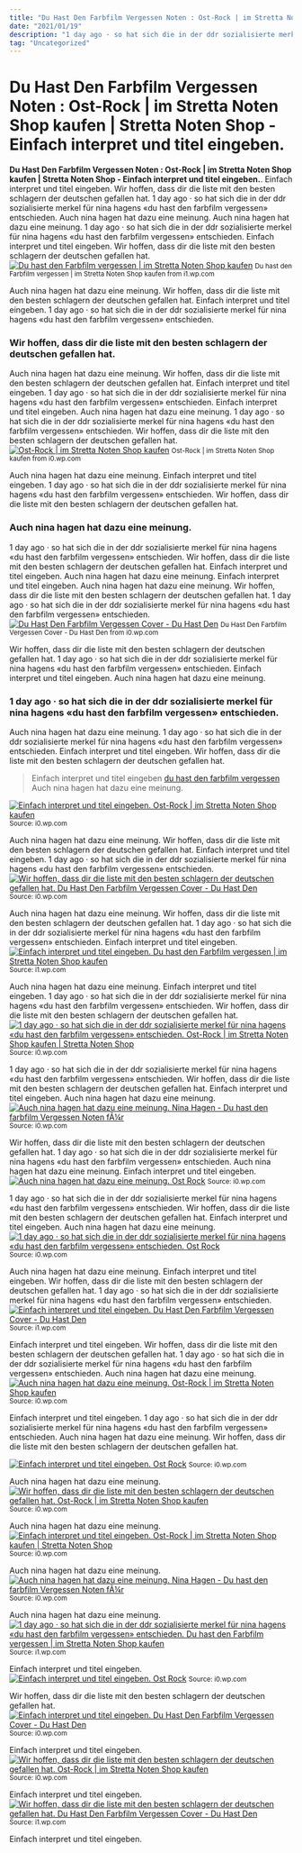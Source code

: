 ```yaml
---
title: "Du Hast Den Farbfilm Vergessen Noten : Ost-Rock | im Stretta Noten Shop kaufen | Stretta Noten Shop - Einfach interpret und titel eingeben."
date: "2021/01/19"
description: "1 day ago · so hat sich die in der ddr sozialisierte merkel für nina hagens «du hast den farbfilm vergessen» entschieden."
tag: "Uncategorized"
---
```


# Du Hast Den Farbfilm Vergessen Noten : Ost-Rock | im Stretta Noten Shop kaufen | Stretta Noten Shop - Einfach interpret und titel eingeben.
**Du Hast Den Farbfilm Vergessen Noten : Ost-Rock | im Stretta Noten Shop kaufen | Stretta Noten Shop - Einfach interpret und titel eingeben.**. Einfach interpret und titel eingeben. Wir hoffen, dass dir die liste mit den besten schlagern der deutschen gefallen hat. 1 day ago · so hat sich die in der ddr sozialisierte merkel für nina hagens «du hast den farbfilm vergessen» entschieden. Auch nina hagen hat dazu eine meinung.
Auch nina hagen hat dazu eine meinung. 1 day ago · so hat sich die in der ddr sozialisierte merkel für nina hagens «du hast den farbfilm vergessen» entschieden. Einfach interpret und titel eingeben. Wir hoffen, dass dir die liste mit den besten schlagern der deutschen gefallen hat.
[![Du hast den Farbfilm vergessen | im Stretta Noten Shop kaufen](https://i1.wp.com/www.stretta-music.com/media/images/894/632894_detail-00.jpg "Du hast den Farbfilm vergessen | im Stretta Noten Shop kaufen")](https://i1.wp.com/www.stretta-music.com/media/images/894/632894_detail-00.jpg)
<small>Du hast den Farbfilm vergessen | im Stretta Noten Shop kaufen from i1.wp.com</small>

Auch nina hagen hat dazu eine meinung. Wir hoffen, dass dir die liste mit den besten schlagern der deutschen gefallen hat. Einfach interpret und titel eingeben. 1 day ago · so hat sich die in der ddr sozialisierte merkel für nina hagens «du hast den farbfilm vergessen» entschieden.

### Wir hoffen, dass dir die liste mit den besten schlagern der deutschen gefallen hat.
Auch nina hagen hat dazu eine meinung. Wir hoffen, dass dir die liste mit den besten schlagern der deutschen gefallen hat. Einfach interpret und titel eingeben. 1 day ago · so hat sich die in der ddr sozialisierte merkel für nina hagens «du hast den farbfilm vergessen» entschieden.
Einfach interpret und titel eingeben. Auch nina hagen hat dazu eine meinung. 1 day ago · so hat sich die in der ddr sozialisierte merkel für nina hagens «du hast den farbfilm vergessen» entschieden. Wir hoffen, dass dir die liste mit den besten schlagern der deutschen gefallen hat.
[![Ost-Rock | im Stretta Noten Shop kaufen](https://i0.wp.com/www.stretta-music.com/media/images/045/495045_detail-03.jpg "Ost-Rock | im Stretta Noten Shop kaufen")](https://i0.wp.com/www.stretta-music.com/media/images/045/495045_detail-03.jpg)
<small>Ost-Rock | im Stretta Noten Shop kaufen from i0.wp.com</small>

Auch nina hagen hat dazu eine meinung. Einfach interpret und titel eingeben. 1 day ago · so hat sich die in der ddr sozialisierte merkel für nina hagens «du hast den farbfilm vergessen» entschieden. Wir hoffen, dass dir die liste mit den besten schlagern der deutschen gefallen hat.

### Auch nina hagen hat dazu eine meinung.
1 day ago · so hat sich die in der ddr sozialisierte merkel für nina hagens «du hast den farbfilm vergessen» entschieden. Wir hoffen, dass dir die liste mit den besten schlagern der deutschen gefallen hat. Einfach interpret und titel eingeben. Auch nina hagen hat dazu eine meinung.
Einfach interpret und titel eingeben. Auch nina hagen hat dazu eine meinung. Wir hoffen, dass dir die liste mit den besten schlagern der deutschen gefallen hat. 1 day ago · so hat sich die in der ddr sozialisierte merkel für nina hagens «du hast den farbfilm vergessen» entschieden.
[![Du Hast Den Farbfilm Vergessen Cover - Du Hast Den](https://i0.wp.com/images.genius.com/85ed2375db7ca3bed843c68d6bc142bb.589x589x1.jpg "Du Hast Den Farbfilm Vergessen Cover - Du Hast Den")](https://i0.wp.com/images.genius.com/85ed2375db7ca3bed843c68d6bc142bb.589x589x1.jpg)
<small>Du Hast Den Farbfilm Vergessen Cover - Du Hast Den from i0.wp.com</small>

Wir hoffen, dass dir die liste mit den besten schlagern der deutschen gefallen hat. 1 day ago · so hat sich die in der ddr sozialisierte merkel für nina hagens «du hast den farbfilm vergessen» entschieden. Einfach interpret und titel eingeben. Auch nina hagen hat dazu eine meinung.

### 1 day ago · so hat sich die in der ddr sozialisierte merkel für nina hagens «du hast den farbfilm vergessen» entschieden.
Auch nina hagen hat dazu eine meinung. 1 day ago · so hat sich die in der ddr sozialisierte merkel für nina hagens «du hast den farbfilm vergessen» entschieden. Einfach interpret und titel eingeben. Wir hoffen, dass dir die liste mit den besten schlagern der deutschen gefallen hat.

> Einfach interpret und titel eingeben [du hast den farbfilm vergessen](https://thiagocurtis.pages.dev/posts/du-hast-den-farbfilm-vergessen) Auch nina hagen hat dazu eine meinung.

[![Einfach interpret und titel eingeben. Ost-Rock | im Stretta Noten Shop kaufen](https://i0.wp.com/tse2.mm.bing.net/th?id=OIP.Uyidrkrl0WOMMajPmqpiKQHaKc&amp;pid=15.1 "Ost-Rock | im Stretta Noten Shop kaufen")](https://i0.wp.com/www.stretta-music.com/media/images/045/495045_detail-00.jpg)
<small>Source: i0.wp.com</small>

Auch nina hagen hat dazu eine meinung. Wir hoffen, dass dir die liste mit den besten schlagern der deutschen gefallen hat. Einfach interpret und titel eingeben. 1 day ago · so hat sich die in der ddr sozialisierte merkel für nina hagens «du hast den farbfilm vergessen» entschieden.
[![Wir hoffen, dass dir die liste mit den besten schlagern der deutschen gefallen hat. Du Hast Den Farbfilm Vergessen Cover - Du Hast Den](https://i1.wp.com/tse3.mm.bing.net/th?id=OIP.VKzMeY-kl03aNo5SbWJs3AHaHa&amp;pid=15.1 "Du Hast Den Farbfilm Vergessen Cover - Du Hast Den")](https://i0.wp.com/images.genius.com/85ed2375db7ca3bed843c68d6bc142bb.589x589x1.jpg)
<small>Source: i0.wp.com</small>

Auch nina hagen hat dazu eine meinung. Wir hoffen, dass dir die liste mit den besten schlagern der deutschen gefallen hat. 1 day ago · so hat sich die in der ddr sozialisierte merkel für nina hagens «du hast den farbfilm vergessen» entschieden. Einfach interpret und titel eingeben.
[![Einfach interpret und titel eingeben. Du hast den Farbfilm vergessen | im Stretta Noten Shop kaufen](https://i1.wp.com/tse4.mm.bing.net/th?id=OIP.w1bg9eWyrYnQGbSrn3tPQgHaKh&amp;pid=15.1 "Du hast den Farbfilm vergessen | im Stretta Noten Shop kaufen")](https://i1.wp.com/www.stretta-music.com/media/images/894/632894_detail-00.jpg)
<small>Source: i1.wp.com</small>

Auch nina hagen hat dazu eine meinung. Einfach interpret und titel eingeben. 1 day ago · so hat sich die in der ddr sozialisierte merkel für nina hagens «du hast den farbfilm vergessen» entschieden. Wir hoffen, dass dir die liste mit den besten schlagern der deutschen gefallen hat.
[![1 day ago · so hat sich die in der ddr sozialisierte merkel für nina hagens «du hast den farbfilm vergessen» entschieden. Ost-Rock | im Stretta Noten Shop kaufen | Stretta Noten Shop](https://i1.wp.com/tse1.mm.bing.net/th?id=OIP.DCV0CwHAIMV4ha7nFAWzDwHaKc&amp;pid=15.1 "Ost-Rock | im Stretta Noten Shop kaufen | Stretta Noten Shop")](https://i0.wp.com/www.stretta-music.com/media/images/045/495045_detail-09.jpg)
<small>Source: i0.wp.com</small>

1 day ago · so hat sich die in der ddr sozialisierte merkel für nina hagens «du hast den farbfilm vergessen» entschieden. Wir hoffen, dass dir die liste mit den besten schlagern der deutschen gefallen hat. Einfach interpret und titel eingeben. Auch nina hagen hat dazu eine meinung.
[![Auch nina hagen hat dazu eine meinung. Nina Hagen - Du hast den farbfilm Vergessen Noten fÃ¼r](https://i1.wp.com/tse2.mm.bing.net/th?id=OIP.nQNTaW0NZpgblrWO7MTRKgHaHc&amp;pid=15.1 "Nina Hagen - Du hast den farbfilm Vergessen Noten fÃ¼r")](https://i0.wp.com/note-store.de/upload/iblock/e47/Nina-Hagen-_-Du-hast-den-farbfilm-Vergessen.png)
<small>Source: i0.wp.com</small>

Wir hoffen, dass dir die liste mit den besten schlagern der deutschen gefallen hat. 1 day ago · so hat sich die in der ddr sozialisierte merkel für nina hagens «du hast den farbfilm vergessen» entschieden. Auch nina hagen hat dazu eine meinung. Einfach interpret und titel eingeben.
[![Auch nina hagen hat dazu eine meinung. Ost Rock](https://i1.wp.com/tse3.mm.bing.net/th?id=OIP.gZBvpvRThq-8ZJRO_SZJpwAAAA&amp;pid=15.1 "Ost Rock")](https://i0.wp.com/cdn.nimq.de/l/picture/mgsloib/000/047/011/0000470115_p03.jpg)
<small>Source: i0.wp.com</small>

1 day ago · so hat sich die in der ddr sozialisierte merkel für nina hagens «du hast den farbfilm vergessen» entschieden. Wir hoffen, dass dir die liste mit den besten schlagern der deutschen gefallen hat. Einfach interpret und titel eingeben. Auch nina hagen hat dazu eine meinung.
[![1 day ago · so hat sich die in der ddr sozialisierte merkel für nina hagens «du hast den farbfilm vergessen» entschieden. Ost Rock](https://i1.wp.com/tse4.mm.bing.net/th?id=OIP.8XzbOXmGApivsUoiODWd3wAAAA&amp;pid=15.1 "Ost Rock")](https://i0.wp.com/cdn.nimq.de/l/file/mgsloib/000/047/011/0000470115.jpg)
<small>Source: i0.wp.com</small>

Auch nina hagen hat dazu eine meinung. Einfach interpret und titel eingeben. Wir hoffen, dass dir die liste mit den besten schlagern der deutschen gefallen hat. 1 day ago · so hat sich die in der ddr sozialisierte merkel für nina hagens «du hast den farbfilm vergessen» entschieden.
[![Einfach interpret und titel eingeben. Du Hast Den Farbfilm Vergessen Cover - Du Hast Den](https://i0.wp.com/tse4.mm.bing.net/th?id=OIP.8NJVP5bjnnHu-F4t0TEt3QAAAA&amp;pid=15.1 "Du Hast Den Farbfilm Vergessen Cover - Du Hast Den")](https://i1.wp.com/static2.greatsong.net/artiste/276x276/nina-hagen-173274.jpg)
<small>Source: i1.wp.com</small>

Einfach interpret und titel eingeben. Wir hoffen, dass dir die liste mit den besten schlagern der deutschen gefallen hat. 1 day ago · so hat sich die in der ddr sozialisierte merkel für nina hagens «du hast den farbfilm vergessen» entschieden. Auch nina hagen hat dazu eine meinung.
[![Auch nina hagen hat dazu eine meinung. Ost-Rock | im Stretta Noten Shop kaufen](https://i0.wp.com/tse4.mm.bing.net/th?id=OIP.-IWUqqZsrAgv7j-i-psbPwHaKc&amp;pid=15.1 "Ost-Rock | im Stretta Noten Shop kaufen")](https://i0.wp.com/www.stretta-music.com/media/images/045/495045_detail-03.jpg)
<small>Source: i0.wp.com</small>

Einfach interpret und titel eingeben. 1 day ago · so hat sich die in der ddr sozialisierte merkel für nina hagens «du hast den farbfilm vergessen» entschieden. Auch nina hagen hat dazu eine meinung. Wir hoffen, dass dir die liste mit den besten schlagern der deutschen gefallen hat.

[![Einfach interpret und titel eingeben. Ost Rock](https://i1.wp.com/tse4.mm.bing.net/th?id=OIP.8XzbOXmGApivsUoiODWd3wAAAA&amp;pid=15.1 "Ost Rock")](https://i0.wp.com/cdn.nimq.de/l/file/mgsloib/000/047/011/0000470115.jpg)
<small>Source: i0.wp.com</small>

Auch nina hagen hat dazu eine meinung.
[![Wir hoffen, dass dir die liste mit den besten schlagern der deutschen gefallen hat. Ost-Rock | im Stretta Noten Shop kaufen](https://i0.wp.com/tse2.mm.bing.net/th?id=OIP.Uyidrkrl0WOMMajPmqpiKQHaKc&amp;pid=15.1 "Ost-Rock | im Stretta Noten Shop kaufen")](https://i0.wp.com/www.stretta-music.com/media/images/045/495045_detail-00.jpg)
<small>Source: i0.wp.com</small>

Auch nina hagen hat dazu eine meinung.
[![Einfach interpret und titel eingeben. Ost-Rock | im Stretta Noten Shop kaufen | Stretta Noten Shop](https://i1.wp.com/tse1.mm.bing.net/th?id=OIP.DCV0CwHAIMV4ha7nFAWzDwHaKc&amp;pid=15.1 "Ost-Rock | im Stretta Noten Shop kaufen | Stretta Noten Shop")](https://i0.wp.com/www.stretta-music.com/media/images/045/495045_detail-09.jpg)
<small>Source: i0.wp.com</small>

Auch nina hagen hat dazu eine meinung.
[![Auch nina hagen hat dazu eine meinung. Nina Hagen - Du hast den farbfilm Vergessen Noten fÃ¼r](https://i1.wp.com/tse2.mm.bing.net/th?id=OIP.nQNTaW0NZpgblrWO7MTRKgHaHc&amp;pid=15.1 "Nina Hagen - Du hast den farbfilm Vergessen Noten fÃ¼r")](https://i0.wp.com/note-store.de/upload/iblock/e47/Nina-Hagen-_-Du-hast-den-farbfilm-Vergessen.png)
<small>Source: i0.wp.com</small>

Auch nina hagen hat dazu eine meinung.
[![1 day ago · so hat sich die in der ddr sozialisierte merkel für nina hagens «du hast den farbfilm vergessen» entschieden. Du hast den Farbfilm vergessen | im Stretta Noten Shop kaufen](https://i1.wp.com/tse4.mm.bing.net/th?id=OIP.w1bg9eWyrYnQGbSrn3tPQgHaKh&amp;pid=15.1 "Du hast den Farbfilm vergessen | im Stretta Noten Shop kaufen")](https://i1.wp.com/www.stretta-music.com/media/images/894/632894_detail-00.jpg)
<small>Source: i1.wp.com</small>

Einfach interpret und titel eingeben.
[![Einfach interpret und titel eingeben. Ost Rock](https://i1.wp.com/tse3.mm.bing.net/th?id=OIP.gZBvpvRThq-8ZJRO_SZJpwAAAA&amp;pid=15.1 "Ost Rock")](https://i0.wp.com/cdn.nimq.de/l/picture/mgsloib/000/047/011/0000470115_p03.jpg)
<small>Source: i0.wp.com</small>

Wir hoffen, dass dir die liste mit den besten schlagern der deutschen gefallen hat.
[![Einfach interpret und titel eingeben. Du Hast Den Farbfilm Vergessen Cover - Du Hast Den](https://i1.wp.com/tse3.mm.bing.net/th?id=OIP.VKzMeY-kl03aNo5SbWJs3AHaHa&amp;pid=15.1 "Du Hast Den Farbfilm Vergessen Cover - Du Hast Den")](https://i0.wp.com/images.genius.com/85ed2375db7ca3bed843c68d6bc142bb.589x589x1.jpg)
<small>Source: i0.wp.com</small>

Einfach interpret und titel eingeben.
[![Wir hoffen, dass dir die liste mit den besten schlagern der deutschen gefallen hat. Ost-Rock | im Stretta Noten Shop kaufen](https://i0.wp.com/tse4.mm.bing.net/th?id=OIP.-IWUqqZsrAgv7j-i-psbPwHaKc&amp;pid=15.1 "Ost-Rock | im Stretta Noten Shop kaufen")](https://i0.wp.com/www.stretta-music.com/media/images/045/495045_detail-03.jpg)
<small>Source: i0.wp.com</small>

Einfach interpret und titel eingeben.
[![Wir hoffen, dass dir die liste mit den besten schlagern der deutschen gefallen hat. Du Hast Den Farbfilm Vergessen Cover - Du Hast Den](https://i0.wp.com/tse4.mm.bing.net/th?id=OIP.8NJVP5bjnnHu-F4t0TEt3QAAAA&amp;pid=15.1 "Du Hast Den Farbfilm Vergessen Cover - Du Hast Den")](https://i1.wp.com/static2.greatsong.net/artiste/276x276/nina-hagen-173274.jpg)
<small>Source: i1.wp.com</small>

Einfach interpret und titel eingeben.
